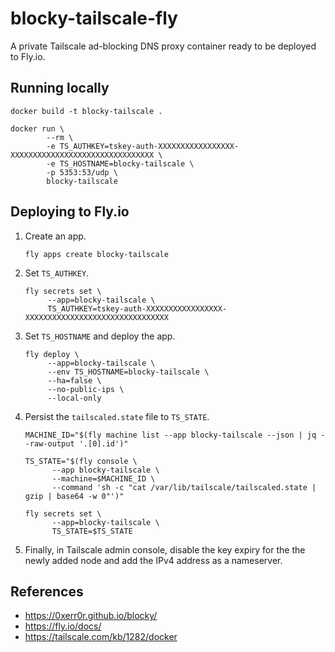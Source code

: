 # blocky-tailscale-fly

A private Tailscale ad-blocking DNS proxy container ready to be deployed to Fly.io.

## Running locally

```
docker build -t blocky-tailscale .
```

```
docker run \
        --rm \
        -e TS_AUTHKEY=tskey-auth-XXXXXXXXXXXXXXXXX-XXXXXXXXXXXXXXXXXXXXXXXXXXXXXXXX \
        -e TS_HOSTNAME=blocky-tailscale \
        -p 5353:53/udp \
        blocky-tailscale
```

## Deploying to Fly.io

1. Create an app.

   ```
   fly apps create blocky-tailscale
   ```

2. Set `TS_AUTHKEY`.

   ```
   fly secrets set \
        --app=blocky-tailscale \
        TS_AUTHKEY=tskey-auth-XXXXXXXXXXXXXXXXX-XXXXXXXXXXXXXXXXXXXXXXXXXXXXXXXX
   ```

3. Set `TS_HOSTNAME` and deploy the app.

   ```
   fly deploy \
        --app=blocky-tailscale \
        --env TS_HOSTNAME=blocky-tailscale \
        --ha=false \
        --no-public-ips \
        --local-only
   ```

4. Persist the `tailscaled.state` file to `TS_STATE`.

   ```
   MACHINE_ID="$(fly machine list --app blocky-tailscale --json | jq --raw-output '.[0].id')"

   TS_STATE="$(fly console \
         --app blocky-tailscale \
         --machine=$MACHINE_ID \
         --command 'sh -c "cat /var/lib/tailscale/tailscaled.state | gzip | base64 -w 0"')"

   fly secrets set \
         --app=blocky-tailscale \
         TS_STATE=$TS_STATE
   ```

5. Finally, in Tailscale admin console, disable the key expiry for the the newly added node and add the IPv4 address as a nameserver.

## References

- https://0xerr0r.github.io/blocky/
- https://fly.io/docs/
- https://tailscale.com/kb/1282/docker
